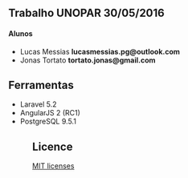 ## Trabalho UNOPAR 30/05/2016

<h4>Alunos</h4>
<ul>  
    <li>Lucas Messias <strong>lucasmessias.pg@outlook.com</strong></li>
    <li>Jonas Tortato <strong>tortato.jonas@gmail.com</strong></li>
</ul>  

## Ferramentas

<ul>
    <li>Laravel 5.2</li>
    <li>AngularJS 2 (RC1)</li>
    <li>PostgreSQL 9.5.1</li>
<ul>

## Licence

<a href='https://opensource.org/licenses/MIT'>MIT licenses</a>